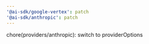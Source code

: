 ```yaml
---
'@ai-sdk/google-vertex': patch
'@ai-sdk/anthropic': patch
---
```


chore(providers/anthropic): switch to providerOptions
